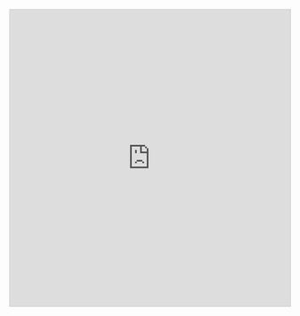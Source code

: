 <iframe class="airtable-embed" src="https://airtable.com/embed/shrwEogMAqzzQZiI3?backgroundColor=red&viewControls=on" frameborder="0" onmousewheel="" width="100%" height="533" style="background: transparent; border: 1px solid #ccc;"></iframe>
